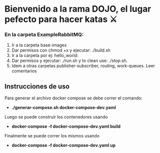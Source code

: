 # Bienvenido a la rama DOJO, el lugar pefecto para hacer katas ⚔️
###  En la carpeta ExampleRabbitMQ:
1. Ir a la carpeta base-images
1. Dar permisos con chmod +x  y ejecutar: ./build.sh
1. Ir a la carpeta por ej: hello_world:
1. Dar permisos y ejecutar: ./run.sh y to clean use: ./stop.sh.
1. Idem a otras carpetas publisher-subscriber, routing, work-queues. Leer comentarios


## Instrucciones de uso

Para generar el archivo docker compose se debe correr el comando: 
* **./generar-compose.sh docker-compose-dev.yaml**

Luego se puede construir los contenedores usando 

* **docker-compose -f docker-compose-dev.yaml build**

Finalmente se puede correr los mismos usando

* **docker-compose -f docker-compose-dev.yaml up**
